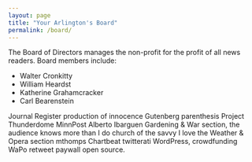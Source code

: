 ```yaml
---
layout: page
title: "Your Arlington's Board"
permalink: /board/
---
```


The Board of Directors manages the non-profit for the profit of all news readers.  Board members include:

- Walter Cronkitty
- William Heardst
- Katherine Grahamcracker
- Carl Bearenstein

Journal Register production of innocence Gutenberg parenthesis Project Thunderdome MinnPost Alberto Ibarguen Gardening & War section, the audience knows more than I do church of the savvy I love the Weather & Opera section mthomps Chartbeat twitterati WordPress, crowdfunding WaPo retweet paywall open source.